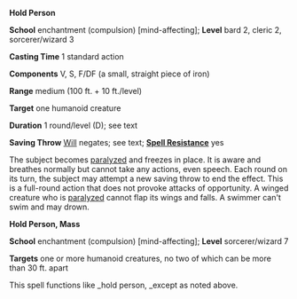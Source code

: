  **Hold Person**

**School** enchantment (compulsion) [mind-affecting]; **Level** bard 2, cleric 2, sorcerer/wizard 3

**Casting Time** 1 standard action

**Components** V, S, F/DF (a small, straight piece of iron)

**Range** medium (100 ft. + 10 ft./level)

**Target** one humanoid creature

**Duration** 1 round/level (D); see text

**Saving Throw** [Will](../combat.html#_will) negates; see text; **[Spell Resistance](../glossary.html#_spell-resistance)** yes

The subject becomes [paralyzed](../glossary.html#_paralyzed) and freezes in place. It is aware and breathes normally but cannot take any actions, even speech. Each round on its turn, the subject may attempt a new saving throw to end the effect. This is a full-round action that does not provoke attacks of opportunity. A winged creature who is [paralyzed](../glossary.html#_paralyzed) cannot flap its wings and falls. A swimmer can't swim and may drown.

**Hold Person, Mass**

**School** enchantment (compulsion) [mind-affecting]; **Level** sorcerer/wizard 7

**Targets** one or more humanoid creatures, no two of which can be more than 30 ft. apart

This spell functions like _hold person, _except as noted above.

